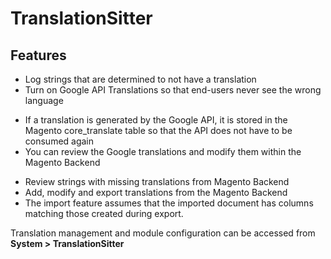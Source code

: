 # TranslationSitter

## Features

* Log strings that are determined to not have a translation
* Turn on Google API Translations so that end-users never see the wrong language
 - If a translation is generated by the Google API, it is stored in the Magento core_translate table so that the API does not have to be consumed again
 - You can review the Google translations and modify them within the Magento Backend
* Review strings with missing translations from Magento Backend
* Add, modify and export translations from the Magento Backend
* The import feature assumes that the imported document has columns matching those created during export.

Translation management and module configuration can be accessed from **System > TranslationSitter**
